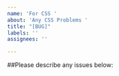 ```yaml
---
name: 'For CSS '
about: 'Any CSS Problems '
title: "[BUG]"
labels: ''
assignees: ''

---
```


##Please describe any issues below:
